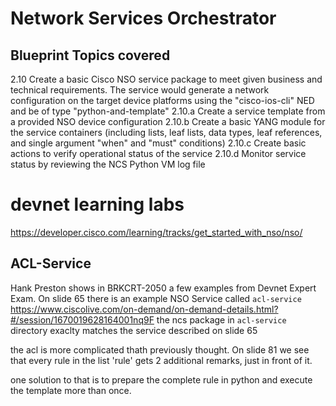 # Network Services Orchestrator
## Blueprint Topics covered
2.10	Create a basic Cisco NSO service package to meet given business and technical requirements. The service would generate a network configuration on the target device platforms using the "cisco-ios-cli" NED and be of type "python-and-template"
2.10.a	Create a service template from a provided NSO device configuration
2.10.b	Create a basic YANG module for the service containers (including lists, leaf lists, data types, leaf references, and single argument "when" and "must" conditions)
2.10.c	Create basic actions to verify operational status of the service
2.10.d	Monitor service status by reviewing the NCS Python VM log file
# devnet learning labs
https://developer.cisco.com/learning/tracks/get_started_with_nso/nso/



## ACL-Service
Hank Preston shows in BRKCRT-2050 a few examples from Devnet Expert Exam.
On slide 65 there is an example NSO Service called `acl-service`
https://www.ciscolive.com/on-demand/on-demand-details.html?#/session/1670019628164001nq9F
the ncs package in `acl-service` directory exaclty matches the service described on slide 65

the acl is more complicated thath previously thought. On slide 81 we see that every rule in the list 'rule' gets 2 additional remarks, just in front of it. 

one solution to that is to prepare the complete rule in python and execute the template more than once. 